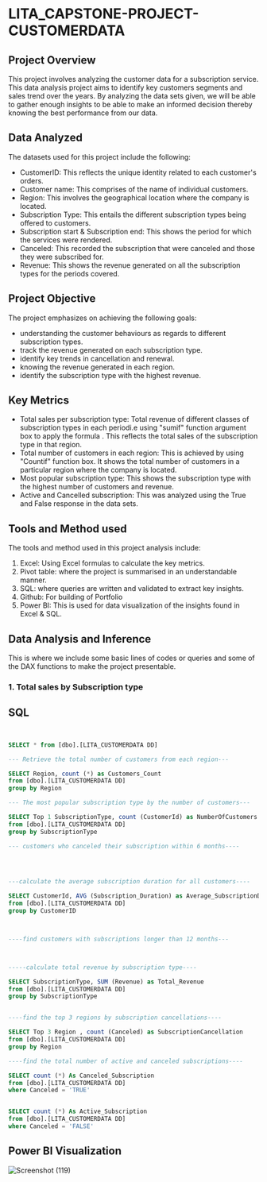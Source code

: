 # LITA_CAPSTONE-PROJECT-CUSTOMERDATA

## Project Overview

This project involves analyzing the customer data for a subscription service. This data analysis project aims to identify key customers segments and sales trend over the years. By analyzing the data sets given, we will be able to gather enough insights to be able to make an informed decision thereby knowing the best performance from our data.

## Data Analyzed

The datasets used for this project include the following:
- CustomerID: This reflects the unique identity related to each customer's orders.
- Customer name: This comprises of the name of individual customers.
- Region: This involves the geographical location where the company is located.
- Subscription Type: This entails the different subscription types being offered to customers.
- Subscription start & Subscription end: This shows the period for which the services were rendered.
- Canceled: This recorded the subscription that were canceled and those they were subscribed for.
- Revenue: This shows the revenue generated on all the subscription types for the periods covered.

## Project Objective

The project emphasizes on achieving the following goals:
- understanding the customer behaviours as regards to different subscription types.
- track the revenue generated on each subscription type.
- identify key trends in cancellation and renewal.
- knowing the revenue generated in each region.
- identify the subscription type with the highest revenue.


## Key Metrics

- Total sales per subscription type: Total revenue of different classes of subscription types in each periodi.e using "sumif" function argument box to apply the formula . This reflects the total sales of the subscription type in that region.
- Total number of customers in each region: This is achieved by using "Countif" function box. It shows the total number of customers in a particular region where the company is located.
- Most popular subscription type: This shows the subscription type with the highest number of customers and revenue.
- Active and Cancelled subscription: This was analyzed using the True and False response in the data sets.


## Tools and Method used

The tools and method used in this project analysis include:
1. Excel: Using Excel formulas to calculate the key metrics.
2. Pivot table: where the project is summarised in an understandable manner.
3. SQL: where queries are written and validated to extract key insights.
4. Github: For building of Portfolio
5. Power BI: This is used for data visualization of the insights found in Excel & SQL.

## Data Analysis and Inference

This is where we include some basic lines of codes or queries and some of the DAX functions to make the project presentable.

### 1. Total sales by Subscription type








## SQL
```SQL


SELECT * from [dbo].[LITA_CUSTOMERDATA DD]

--- Retrieve the total number of customers from each region---

SELECT Region, count (*) as Customers_Count
from [dbo].[LITA_CUSTOMERDATA DD]
group by Region

--- The most popular subscription type by the number of customers---

SELECT Top 1 SubscriptionType, count (CustomerId) as NumberOfCustomers
from [dbo].[LITA_CUSTOMERDATA DD]
group by SubscriptionType

--- customers who canceled their subscription within 6 months----

 


---calculate the average subscription duration for all customers----

SELECT CustomerId, AVG (Subscription_Duration) as Average_SubscriptionDuration
from [dbo].[LITA_CUSTOMERDATA DD]
group by CustomerID



----find customers with subscriptions longer than 12 months---



-----calculate total revenue by subscription type----

SELECT SubscriptionType, SUM (Revenue) as Total_Revenue
from [dbo].[LITA_CUSTOMERDATA DD]
group by SubscriptionType


----find the top 3 regions by subscription cancellations----

SELECT Top 3 Region , count (Canceled) as SubscriptionCancellation
from [dbo].[LITA_CUSTOMERDATA DD]
group by Region

----find the total number of active and canceled subscriptions----

SELECT count (*) As Canceled_Subscription
from [dbo].[LITA_CUSTOMERDATA DD]
where Canceled = 'TRUE'


SELECT count (*) As Active_Subscription
from [dbo].[LITA_CUSTOMERDATA DD]
where Canceled = 'FALSE'
```


## Power BI Visualization

![Screenshot (119)](https://github.com/user-attachments/assets/22bb083e-5e4f-4e39-823a-2f9384437415)


